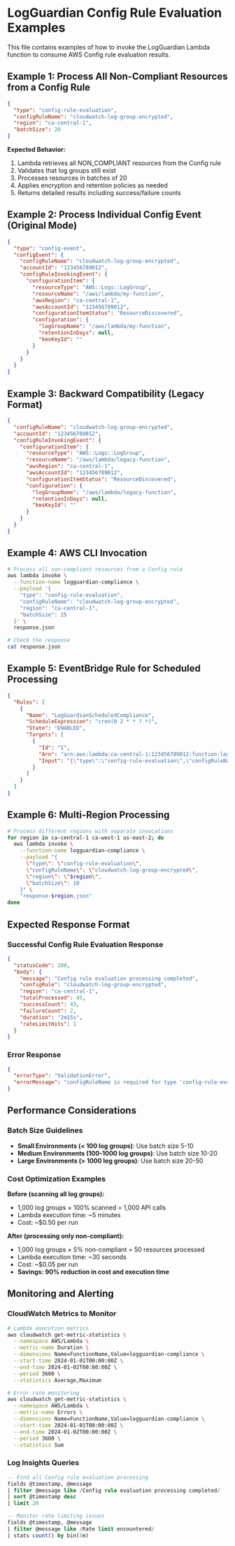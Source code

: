 # LogGuardian Config Rule Evaluation Examples

This file contains examples of how to invoke the LogGuardian Lambda function to consume AWS Config rule evaluation results.

## Example 1: Process All Non-Compliant Resources from a Config Rule

```json
{
  "type": "config-rule-evaluation",
  "configRuleName": "cloudwatch-log-group-encrypted",
  "region": "ca-central-1",
  "batchSize": 20
}
```

**Expected Behavior:**
1. Lambda retrieves all NON_COMPLIANT resources from the Config rule
2. Validates that log groups still exist
3. Processes resources in batches of 20
4. Applies encryption and retention policies as needed
5. Returns detailed results including success/failure counts

## Example 2: Process Individual Config Event (Original Mode)

```json
{
  "type": "config-event",
  "configEvent": {
    "configRuleName": "cloudwatch-log-group-encrypted",
    "accountId": "123456789012",
    "configRuleInvokingEvent": {
      "configurationItem": {
        "resourceType": "AWS::Logs::LogGroup",
        "resourceName": "/aws/lambda/my-function",
        "awsRegion": "ca-central-1",
        "awsAccountId": "123456789012",
        "configurationItemStatus": "ResourceDiscovered",
        "configuration": {
          "logGroupName": "/aws/lambda/my-function",
          "retentionInDays": null,
          "kmsKeyId": ""
        }
      }
    }
  }
}
```

## Example 3: Backward Compatibility (Legacy Format)

```json
{
  "configRuleName": "cloudwatch-log-group-encrypted",
  "accountId": "123456789012",
  "configRuleInvokingEvent": {
    "configurationItem": {
      "resourceType": "AWS::Logs::LogGroup",
      "resourceName": "/aws/lambda/legacy-function",
      "awsRegion": "ca-central-1",
      "awsAccountId": "123456789012",
      "configurationItemStatus": "ResourceDiscovered",
      "configuration": {
        "logGroupName": "/aws/lambda/legacy-function",
        "retentionInDays": null,
        "kmsKeyId": ""
      }
    }
  }
}
```

## Example 4: AWS CLI Invocation

```bash
# Process all non-compliant resources from a Config rule
aws lambda invoke \
  --function-name logguardian-compliance \
  --payload '{
    "type": "config-rule-evaluation",
    "configRuleName": "cloudwatch-log-group-encrypted",
    "region": "ca-central-1",
    "batchSize": 15
  }' \
  response.json

# Check the response
cat response.json
```

## Example 5: EventBridge Rule for Scheduled Processing

```json
{
  "Rules": [
    {
      "Name": "LogGuardianScheduledCompliance",
      "ScheduleExpression": "cron(0 2 * * ? *)",
      "State": "ENABLED",
      "Targets": [
        {
          "Id": "1",
          "Arn": "arn:aws:lambda:ca-central-1:123456789012:function:logguardian-compliance",
          "Input": "{\"type\":\"config-rule-evaluation\",\"configRuleName\":\"cloudwatch-log-group-encrypted\",\"region\":\"ca-central-1\",\"batchSize\":25}"
        }
      ]
    }
  ]
}
```

## Example 6: Multi-Region Processing

```bash
# Process different regions with separate invocations
for region in ca-central-1 ca-west-1 us-east-2; do
  aws lambda invoke \
    --function-name logguardian-compliance \
    --payload "{
      \"type\": \"config-rule-evaluation\",
      \"configRuleName\": \"cloudwatch-log-group-encrypted\",
      \"region\": \"$region\",
      \"batchSize\": 10
    }" \
    "response-$region.json"
done
```

## Expected Response Format

### Successful Config Rule Evaluation Response

```json
{
  "statusCode": 200,
  "body": {
    "message": "Config rule evaluation processing completed",
    "configRule": "cloudwatch-log-group-encrypted",
    "region": "ca-central-1",
    "totalProcessed": 45,
    "successCount": 43,
    "failureCount": 2,
    "duration": "2m15s",
    "rateLimitHits": 1
  }
}
```

### Error Response

```json
{
  "errorType": "ValidationError",
  "errorMessage": "configRuleName is required for type 'config-rule-evaluation'"
}
```

## Performance Considerations

### Batch Size Guidelines

- **Small Environments (< 100 log groups)**: Use batch size 5-10
- **Medium Environments (100-1000 log groups)**: Use batch size 10-20  
- **Large Environments (> 1000 log groups)**: Use batch size 20-50

### Cost Optimization Examples

**Before (scanning all log groups):**
- 1,000 log groups × 100% scanned = 1,000 API calls
- Lambda execution time: ~5 minutes
- Cost: ~$0.50 per run

**After (processing only non-compliant):**
- 1,000 log groups × 5% non-compliant = 50 resources processed
- Lambda execution time: ~30 seconds
- Cost: ~$0.05 per run
- **Savings: 90% reduction in cost and execution time**

## Monitoring and Alerting

### CloudWatch Metrics to Monitor

```bash
# Lambda execution metrics
aws cloudwatch get-metric-statistics \
  --namespace AWS/Lambda \
  --metric-name Duration \
  --dimensions Name=FunctionName,Value=logguardian-compliance \
  --start-time 2024-01-01T00:00:00Z \
  --end-time 2024-01-02T00:00:00Z \
  --period 3600 \
  --statistics Average,Maximum

# Error rate monitoring  
aws cloudwatch get-metric-statistics \
  --namespace AWS/Lambda \
  --metric-name Errors \
  --dimensions Name=FunctionName,Value=logguardian-compliance \
  --start-time 2024-01-01T00:00:00Z \
  --end-time 2024-01-02T00:00:00Z \
  --period 3600 \
  --statistics Sum
```

### Log Insights Queries

```sql
-- Find all Config rule evaluation processing
fields @timestamp, @message
| filter @message like /Config rule evaluation processing completed/
| sort @timestamp desc
| limit 20

-- Monitor rate limiting issues
fields @timestamp, @message
| filter @message like /Rate limit encountered/
| stats count() by bin(5m)
```
